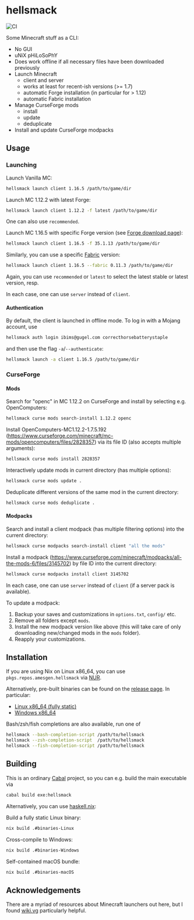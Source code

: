 # hellsmack

![CI](https://github.com/amesgen/hellsmack/workflows/CI/badge.svg)

Some Minecraft stuff as a CLI:

 - No GUI
 - uNiX pHiLoSoPhY
 - Does work offline if all necessary files have been downloaded previously
 - Launch Minecraft
    - client and server
    - works at least for recent-ish versions (>= 1.7)
    - automatic Forge installation (in particular for > 1.12)
    - automatic Fabric installation
 - Manage CurseForge mods
    - install
    - update
    - deduplicate
 - Install and update CurseForge modpacks

## Usage

### Launching

Launch Vanilla MC:
```bash
hellsmack launch client 1.16.5 /path/to/game/dir
```

Launch MC 1.12.2 with latest Forge:
```bash
hellsmack launch client 1.12.2 -f latest /path/to/game/dir
```
One can also use `recommended`.

Launch MC 1.16.5 with specific Forge version (see [Forge download page](https://files.minecraftforge.net/)):
```bash
hellsmack launch client 1.16.5 -f 35.1.13 /path/to/game/dir
```

Similarly, you can use a specific [Fabric](https://fabricmc.net/) version:
```bash
hellsmack launch client 1.16.5 --fabric 0.11.3 /path/to/game/dir
```
Again, you can use `recommended` or `latest` to select the latest stable or latest version, resp.

In each case, one can use `server` instead of `client`.

#### Authentication

By default, the client is launched in offline mode. To log in with a Mojang account, use
```bash
hellsmack auth login ibims@gugel.com correcthorsebatterystaple
```
and then use the flag `-a`/`--authenticate`:
```bash
hellsmack launch -a client 1.16.5 /path/to/game/dir
```

### CurseForge

#### Mods

Search for "openc" in MC 1.12.2 on CurseForge and install by selecting e.g. OpenComputers:
```bash
hellsmack curse mods search-install 1.12.2 openc
```

Install OpenComputers-MC1.12.2-1.7.5.192 (https://www.curseforge.com/minecraft/mc-mods/opencomputers/files/2828357) via its file ID (also accepts multiple arguments):
```bash
hellsmack curse mods install 2828357
```

Interactively update mods in current directory (has multiple options):
```bash
hellsmack curse mods update .
```

Deduplicate different versions of the same mod in the current directory:
```bash
hellsmack curse mods deduplicate .
```

#### Modpacks

Search and install a client modpack (has multiple filtering options) into the current directory:
```bash
hellsmack curse modpacks search-install client "all the mods"
```

Install a modpack (https://www.curseforge.com/minecraft/modpacks/all-the-mods-6/files/3145702) by file ID into the current directory:
```bash
hellsmack curse modpacks install client 3145702
```

In each case, one can use `server` instead of `client` (if a server pack is available).

To update a modpack:

 1. Backup your saves and customizations in `options.txt`, `config/` etc.
 2. Remove all folders except `mods`.
 3. Install the new modpack version like above (this will take care of only downloading new/changed mods in the `mods` folder).
 4. Reapply your customizations.

## Installation

If you are using Nix on Linux x86_64, you can use `pkgs.repos.amesgen.hellsmack` via [NUR](https://github.com/nix-community/NUR).

Alternatively, pre-built binaries can be found on the [release page](https://github.com/amesgen/hellsmack/releases). In particular:

 - [Linux x86_64 (fully static)](https://github.com/amesgen/hellsmack/releases/latest/download/hellsmack-Linux.zip)
 - [Windows x86_64](https://github.com/amesgen/hellsmack/releases/latest/download/hellsmack-Windows.zip)

Bash/zsh/fish completions are also available, run one of
```bash
hellsmack --bash-completion-script /path/to/hellsmack
hellsmack --zsh-completion-script  /path/to/hellsmack
hellsmack --fish-completion-script /path/to/hellsmack
```

## Building

This is an ordinary [Cabal](https://www.haskell.org/cabal/) project, so you can e.g. build the main executable via
```bash
cabal build exe:hellsmack
```

Alternatively, you can use [haskell.nix](https://input-output-hk.github.io/haskell.nix):

Build a fully static Linux binary:
```bash
nix build .#binaries-Linux
```
Cross-compile to Windows:
```bash
nix build .#binaries-Windows
```
Self-contained macOS bundle:
```bash
nix build .#binaries-macOS
```

## Acknowledgements

There are a myriad of resources about Minecraft launchers out here, but I found [wiki.vg](https://wiki.vg) particularly helpful.
